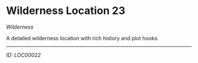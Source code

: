 # Wilderness Location 23

*Wilderness*

A detailed wilderness location with rich history and plot hooks.

---
*ID: LOC00022*